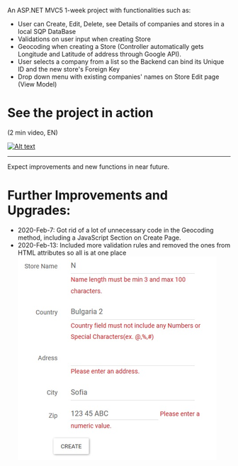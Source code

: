  An ASP.NET MVC5 1-week project with functionalities such as:

- User can Create, Edit, Delete, see Details of companies and stores in a local SQP DataBase
- Validations on user input when creating Store
- Geocoding when creating a Store (Controller automatically gets Longitude and Latitude of address through Google API).
- User selects a company from a list so the Backend can bind its Unique ID and the new store's Foreign Key
- Drop down menu with existing companies' names on Store Edit page (View Model)

# See the project in action
(2 min video, EN)

[![Alt text](https://img.youtube.com/vi/nxLr9Sv9Ezc/0.jpg)](https://www.youtube.com/watch?v=nxLr9Sv9Ezc)

---------------
Expect improvements and new functions in near future.

# Further Improvements and Upgrades:
- 2020-Feb-7: Got rid of a lot of unnecessary code in the Geocoding method, including a JavaScript Section on Create Page.   
- 2020-Feb-13: Included more validation rules and removed the ones from HTML attributes so all is at one place
![Validation](/CompaniesYK/CompaniesYK.WebUI/Content/DesignImages/val.jpg)

